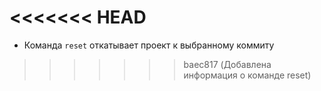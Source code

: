 
<<<<<<< HEAD
=======
* Команда `reset` откатывает проект к выбранному коммиту
>>>>>>> baec817 (Добавлена информация о команде reset)
